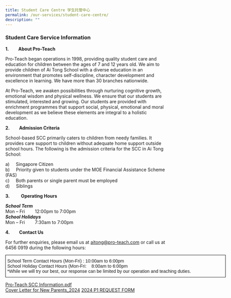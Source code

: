 ```yaml
---
title: Student Care Centre 学生托管中心
permalink: /our-services/student-care-centre/
description: ""
---
```

### Student Care Service Information

**1\.&nbsp;&nbsp;&nbsp;&nbsp;&nbsp;&nbsp;&nbsp;&nbsp; About Pro-Teach**

Pro-Teach began operations in 1998, providing quality student care and education for children between the ages of 7 and 12 years old. We aim to provide children of Ai Tong School with a diverse education in an environment that promotes self-discipline, character development and excellence in learning. We have more than 30 branches nationwide.

At Pro-Teach, we awaken possibilities through nurturing cognitive growth, emotional wisdom and physical wellness. We ensure that our students are stimulated, interested and growing. Our students are provided with enrichment programmes that support social, physical, emotional and moral development as we believe these elements are integral to a holistic education.

**2\. &nbsp;&nbsp;&nbsp;&nbsp;&nbsp;&nbsp;&nbsp; Admission Criteria**

School-based SCC primarily caters to children from needy families. It provides care support to children without adequate home support outside school hours. The following is the admission criteria for the SCC in Ai Tong School:

a)&nbsp;&nbsp;&nbsp;&nbsp;&nbsp;Singapore Citizen   
b)&nbsp;&nbsp;&nbsp;&nbsp;&nbsp;Priority given to students under the MOE Financial Assistance Scheme (FAS)  
c)&nbsp;&nbsp;&nbsp;&nbsp;&nbsp;Both parents or single parent must be employed   
d)&nbsp;&nbsp;&nbsp;&nbsp;&nbsp;Siblings

  

**3\.**&nbsp;&nbsp;&nbsp;&nbsp;&nbsp;&nbsp;&nbsp;&nbsp;&nbsp;**Operating Hours**   

_**School Term**_    
Mon – Fri&nbsp;&nbsp;&nbsp;&nbsp;&nbsp;&nbsp;&nbsp; 12:00pm to 7:00pm &nbsp;    
_**School Holidays**_   
Mon – Fri&nbsp;&nbsp;&nbsp;&nbsp;&nbsp;&nbsp;&nbsp; 7:30am to 7:00pm&nbsp;&nbsp;&nbsp;&nbsp;&nbsp;

  

**4\. &nbsp;&nbsp;&nbsp;&nbsp;&nbsp;&nbsp;&nbsp; Contact Us**

For further enquiries, please email us at&nbsp;[aitong@pro-teach.com](mailto:aitong@pro-teach.com)&nbsp;or call us at 6456 0919 during the following hours:

<style type="text/css">
.tg  {border-collapse:collapse;border-spacing:0;margin:0px auto;}
.tg td{border-color:black;border-style:solid;border-width:1px;font-family:Arial, sans-serif;font-size:14px;
  overflow:hidden;padding:10px 5px;word-break:normal;}
.tg th{border-color:black;border-style:solid;border-width:1px;font-family:Arial, sans-serif;font-size:14px;
  font-weight:normal;overflow:hidden;padding:10px 5px;word-break:normal;}
.tg .tg-0lax{text-align:left;vertical-align:top}
</style>
<table class="tg" style="undefined;table-layout: fixed; width: 688px">
<colgroup>
<col style="width: 688px">
</colgroup>
<tbody>
  <tr>
    <td class="tg-0lax">School Term Contact Hours (Mon-Fri) :      10:00am to 6:00pm  <br>School Holiday Contact Hours (Mon-Fri:  &nbsp;&nbsp;&nbsp;8:00am to 6:00pm <br>*While we will try our best, our response can be limited by our operation and teaching duties.</td>
  </tr>
</tbody>
</table>

[Pro-Teach SCC Information.pdf](/files/Pro-Teach%20SCC%20Information.pdf)  
[Cover Letter for New Parents_2024](/files/cover%20letter%20for%20new%20parents_2024.pdf)
[2024 P1 REQUEST FORM](/files/2024%20p1%20request%20form.pdf)





